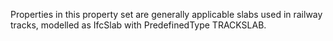 Properties in this property set are generally applicable slabs used in railway tracks, modelled as IfcSlab with PredefinedType TRACKSLAB.

<!-- end of short definition -->

